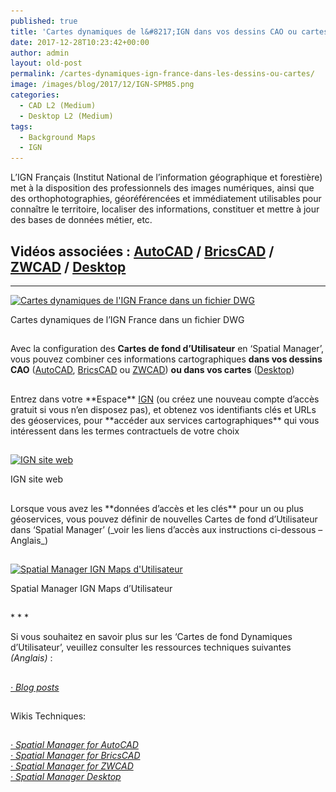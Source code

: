 ```yaml
---
published: true
title: 'Cartes dynamiques de l&#8217;IGN dans vos dessins CAO ou cartes'
date: 2017-12-28T10:23:42+00:00
author: admin
layout: old-post
permalink: /cartes-dynamiques-ign-france-dans-les-dessins-ou-cartes/
image: /images/blog/2017/12/IGN-SPM85.png
categories:
  - CAD L2 (Medium)
  - Desktop L2 (Medium)
tags:
  - Background Maps
  - IGN
---
```

<p>
  L&#8217;IGN Français (Institut National de l&#8217;information géographique et forestière) met à la disposition des professionnels des images numériques, ainsi que des orthophotographies, géoréférencées et immédiatement utilisables pour connaître le territoire, localiser des informations, constituer et mettre à jour des bases de données métier, etc.<!--more-->
</p>

<h2>
  Vidéos associées : <a href="https://youtu.be/Jwspff5p_Fk?rel=0" target="_blank" rel="nofollow"><span>AutoCAD</span></a> / <a href="https://youtu.be/Xs6hORi9wvs?rel=0" target="_blank" rel="nofollow"><span>BricsCAD</span></a> / <a href="https://youtu.be/LkOi4rtPZkU?rel=0" target="_blank" rel="nofollow"><span>ZWCAD</span></a> / <a href="https://youtu.be/zwnFknryQzQ?rel=0" target="_blank" rel="nofollow"><span>Desktop</span></a>
</h2>

* * *

<div>
  <a href="/images/blog/2017/12/IGN-FR-Spatial-Manager-BG-Window-BCAD2.png" target="_blank" rel="nofollow"><img src="/images/blog/2017/12/IGN-FR-Spatial-Manager-BG-Window-BCAD2-1024x556.png" alt="Cartes dynamiques de l'IGN France dans un fichier DWG" width="625" height="339" srcset="/images/blog/2017/12/IGN-FR-Spatial-Manager-BG-Window-BCAD2-1024x556.png 1024w, /images/blog/2017/12/IGN-FR-Spatial-Manager-BG-Window-BCAD2-300x163.png 300w, /images/blog/2017/12/IGN-FR-Spatial-Manager-BG-Window-BCAD2-768x417.png 768w, /images/blog/2017/12/IGN-FR-Spatial-Manager-BG-Window-BCAD2-624x339.png 624w, /images/blog/2017/12/IGN-FR-Spatial-Manager-BG-Window-BCAD2.png 1280w" sizes="(max-width: 625px) 100vw, 625px" /></a>
  
  <p>
    Cartes dynamiques de l&#8217;IGN France dans un fichier DWG
  </p>
</div>

<h2>
</h2>

Avec la configuration des **Cartes de fond d&#8217;Utilisateur** en &#8216;Spatial Manager&#8217;, vous pouvez combiner ces informations cartographiques **dans vos dessins CAO** (<a href="/spm-forautocad/" target="_blank" rel="nofollow">AutoCAD</a>, <a href="/spm-forbricscad/" target="_blank" rel="nofollow">BricsCAD</a> ou <a href="/spm-forzwcad/" target="_blank" rel="nofollow">ZWCAD</a>) **ou dans vos cartes** (<a href="/spm-desktop/" target="_blank" rel="nofollow">Desktop</a>)

<h2></h2>
Entrez dans votre **Espace** <a href="http://professionnels.ign.fr/" target="_blank" rel="nofollow">IGN</a> (ou créez une nouveau compte d&#8217;accès gratuit si vous n&#8217;en disposez pas), et obtenez vos identifiants clés et URLs des géoservices, pour **accéder aux services cartographiques** qui vous intéressent dans les termes contractuels de votre choix

<h2></h2>
<div>
  <a href="http://professionnels.ign.fr/" target="_blank" rel="nofollow"><img src="/images/blog/2017/12/IGN-site-Internet.png" alt="IGN site web" width="950" height="697" srcset="/images/blog/2017/12/IGN-site-Internet.png 950w, /images/blog/2017/12/IGN-site-Internet-300x220.png 300w, /images/blog/2017/12/IGN-site-Internet-768x563.png 768w, /images/blog/2017/12/IGN-site-Internet-624x458.png 624w" sizes="(max-width: 950px) 100vw, 950px" /></a>
  
  <p>
    IGN site web
  </p>
</div>

<h2></h2>
Lorsque vous avez les **données d&#8217;accès et les clés** pour un ou plus géoservices, vous pouvez définir de nouvelles Cartes de fond d&#8217;Utilisateur dans &#8216;Spatial Manager&#8217; (_voir les liens d&#8217;accès aux instructions ci-dessous &#8211; Anglais_)

<h2></h2>
<div>
  <a href="/images/blog/2017/12/Spatial-Manager-User-IGN-Maps.png" target="_blank" rel="nofollow"><img src="/images/blog/2017/12/Spatial-Manager-User-IGN-Maps.png" alt="Spatial Manager IGN Maps d'Utilisateur" width="977" height="448" srcset="/images/blog/2017/12/Spatial-Manager-User-IGN-Maps.png 977w, /images/blog/2017/12/Spatial-Manager-User-IGN-Maps-300x138.png 300w, /images/blog/2017/12/Spatial-Manager-User-IGN-Maps-768x352.png 768w, /images/blog/2017/12/Spatial-Manager-User-IGN-Maps-624x286.png 624w" sizes="(max-width: 977px) 100vw, 977px" /></a>
  
  <p>
    Spatial Manager IGN Maps d&#8217;Utilisateur
  </p>
</div>

<h2></h2>
* * *

<p>
  Si vous souhaitez en savoir plus sur les &#8216;Cartes de fond Dynamiques d&#8217;Utilisateur&#8217;, veuillez consulter les ressources techniques suivantes <em>(Anglais) </em>:
</p>

<h2>
</h2>

<span><em><a href="/tag/background-maps/" target="_blank" rel="nofollow">· Blog posts</a></em></span>

<h2></h2>
Wikis Techniques:

<h2></h2>
<p>
  <em><a href="http://wiki.spatialmanager.com/index.php/Spatial_Manager%E2%84%A2_for_AutoCAD_-_FAQs:_Background_Maps_(%22Standard%22_and_%22Professional%22_editions_only)#Can_I_configure_my_own_Web_Map_Services.3F" target="_blank" rel="nofollow">· Spatial Manager for AutoCAD</a></em><br /> <a href="http://wiki.spatialmanager.com/index.php/Spatial_Manager%E2%84%A2_for_BricsCAD_-_FAQs:_Background_Maps_(%22Standard%22_and_%22Professional%22_editions_only)#Can_I_configure_my_own_Web_Map_Services.3F" target="_blank" rel="nofollow"><em>· Spatial Manager for BricsCAD<br /> </em></a><em><a href="http://wiki.spatialmanager.com/index.php/Spatial_Manager%E2%84%A2_for_ZWCAD_-_FAQs:_Background_Maps_(%22Standard%22_and_%22Professional%22_editions_only)#Can_I_configure_my_own_Web_Map_Services.3F" target="_blank" rel="nofollow">· Spatial Manager for ZWCAD<br /> </a><a href="http://wiki.spatialmanager.com/index.php/Spatial_Manager_Desktop%E2%84%A2_-_FAQs:_Background_Maps#Can_I_configure_my_own_Web_Map_Services.3F" target="_blank" rel="nofollow">· Spatial Manager Desktop</a></em>
</p>